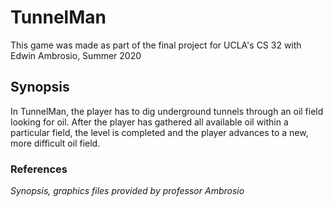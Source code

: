 # TunnelMan
This game was made as part of the final project for UCLA's CS 32 with Edwin Ambrosio, Summer 2020

## Synopsis
In TunnelMan, the player has to dig underground tunnels through an oil field looking for oil. After the player has gathered all available oil within a particular field, the level is completed and the player advances to a new, more difficult oil field.


### References
*Synopsis, graphics files provided by professor Ambrosio*
